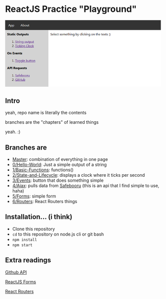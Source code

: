 # ReactJS Practice "Playground"

![image](images/homepage.png)

## Intro

yeah, repo name is literally the contents

branches are the "chapters" of learned things

yeah. :)

## Branches are

- [Master][0]: combination of everything in one page
- [0/Hello-World][1]: Just a simple output of a string
- [1/Basic-Functions][2]: functions()
- [2/State-and-Lifecycle][3]: displays a clock where it ticks per second
- [3/Events][4]: button that does something simple
- [4/Ajax][5]: pulls data from [Safebooru][sfbooru] (this is an api that I find simple to use, haha)
- [5/Forms][6]: simple form
- [6/Routers][7]: React Routers things

## Installation... (i think)

- Clone this repository
- `cd` to this repository on node.js cli or git bash
- `npm install`
- `npm start`

## Extra readings

[Github API](https://developer.github.com/v3/search/#search-users)

[ReactJS Forms](https://reactjs.org/docs/forms.html)

[React Routers](https://reacttraining.com/react-router/web/guides/quick-start)

[sfbooru]: https://safebooru.donmai.us

[0]: https://github.com/0x4kgi/self-learn-reactjs-concepts/tree/master
[1]: https://github.com/0x4kgi/self-learn-reactjs-concepts/tree/0/Hello-World
[2]: https://github.com/0x4kgi/self-learn-reactjs-concepts/tree/1/Basic-Functions
[3]: https://github.com/0x4kgi/self-learn-reactjs-concepts/tree/2/State-and-Lifecycle
[4]: https://github.com/0x4kgi/self-learn-reactjs-concepts/tree/3/Events
[5]: https://github.com/0x4kgi/self-learn-reactjs-concepts/tree/4/Ajax
[6]: https://github.com/0x4kgi/self-learn-reactjs-concepts/tree/5/Forms
[7]: https://github.com/0x4kgi/self-learn-reactjs-concepts/tree/6/Routers
